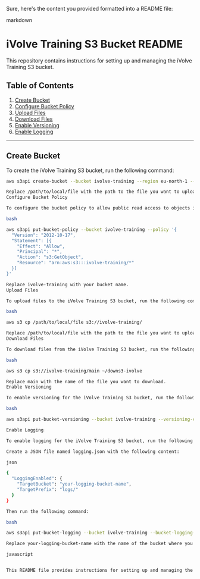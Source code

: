 Sure, here's the content you provided formatted into a README file:

markdown

# iVolve Training S3 Bucket README

This repository contains instructions for setting up and managing the iVolve Training S3 bucket.

## Table of Contents

1. [Create Bucket](#create-bucket)
2. [Configure Bucket Policy](#configure-bucket-policy)
3. [Upload Files](#upload-files)
4. [Download Files](#download-files)
5. [Enable Versioning](#enable-versioning)
6. [Enable Logging](#enable-logging)

---

## Create Bucket

To create the iVolve Training S3 bucket, run the following command:

```bash
aws s3api create-bucket --bucket ivolve-training --region eu-north-1 --create-bucket-configuration LocationConstraint=eu-north-1

Replace /path/to/local/file with the path to the file you want to upload and ivolve-training with your desired bucket name.
Configure Bucket Policy

To configure the bucket policy to allow public read access to objects in the bucket, run the following command:

bash

aws s3api put-bucket-policy --bucket ivolve-training --policy '{
  "Version": "2012-10-17",
  "Statement": [{
    "Effect": "Allow",
    "Principal": "*",
    "Action": "s3:GetObject",
    "Resource": "arn:aws:s3:::ivolve-training/*"
  }]
}'

Replace ivolve-training with your bucket name.
Upload Files

To upload files to the iVolve Training S3 bucket, run the following command:

bash

aws s3 cp /path/to/local/file s3://ivolve-training/

Replace /path/to/local/file with the path to the file you want to upload.
Download Files

To download files from the iVolve Training S3 bucket, run the following command:

bash

aws s3 cp s3://ivolve-training/main ~/downs3-ivolve

Replace main with the name of the file you want to download.
Enable Versioning

To enable versioning for the iVolve Training S3 bucket, run the following command:

bash

aws s3api put-bucket-versioning --bucket ivolve-training --versioning-configuration Status=Enabled

Enable Logging

To enable logging for the iVolve Training S3 bucket, run the following command:

Create a JSON file named logging.json with the following content:

json

{
  "LoggingEnabled": {
    "TargetBucket": "your-logging-bucket-name",
    "TargetPrefix": "logs/"
  }
}

Then run the following command:

bash

aws s3api put-bucket-logging --bucket ivolve-training --bucket-logging-status file://logging.json

Replace your-logging-bucket-name with the name of the bucket where you want to store logs.

javascript


This README file provides instructions for setting up and managing the iVolve Training S3 bucket. You can save it as a markdown file (e.g., `README.md`) in your repository.


